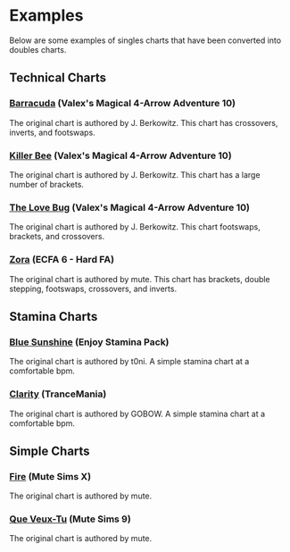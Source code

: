 # Examples
Below are some examples of singles charts that have been converted into doubles charts.

## Technical Charts
### [Barracuda](Visualizations/Barracuda/Barracuda-Challenge-ssc.html) (Valex's Magical 4-Arrow Adventure 10)
The original chart is authored by J. Berkowitz. This chart has crossovers, inverts, and footswaps.

### [Killer Bee](Visualizations/Killer%20Bee/Killer%20Bee-Challenge-ssc.html) (Valex's Magical 4-Arrow Adventure 10)
The original chart is authored by J. Berkowitz. This chart has a large number of brackets.

### [The Love Bug](Visualizations/The%20Love%20Bug%20(YUC%27e%20Remix)/The%20Love%20Bug%20(YUC%27e%20remix)-Challenge-ssc.html) (Valex's Magical 4-Arrow Adventure 10)
The original chart is authored by J. Berkowitz. This chart footswaps, brackets, and crossovers.

### [Zora](Visualizations/(NG%20-%2011)%20Zora/zora-Challenge-sm.html) (ECFA 6 - Hard FA)
The original chart is authored by mute. This chart has brackets, double stepping, footswaps, crossovers, and inverts.

## Stamina Charts

### [Blue Sunshine](Visualizations/Blue%20Sunshine%20(Original%20Mix)/Blue%20Sunshine%20(Original%20Mix)-Challenge-sm.html) (Enjoy Stamina Pack)
The original chart is authored by t0ni. A simple stamina chart at a comfortable bpm.

### [Clarity](Visualizations/%5BGOBOW%5D%20Clarity%20feat.%20Foxes%20(DJ%20Noriken%20Remix)/Clarity%20feat.%20Foxes%20(DJ%20Noriken%20Remix)-Challenge-sm.html) (TranceMania)
The original chart is authored by GOBOW. A simple stamina chart at a comfortable bpm.

## Simple Charts

### [Fire](Visualizations/Fire/fire-Challenge-ssc.html) (Mute Sims X)
The original chart is authored by mute.

### [Que Veux-Tu](Visualizations/Que%20Veux-Tu%20(Madeon%20Remix)/queveuxtu-Challenge-sm.html) (Mute Sims 9)
The original chart is authored by mute.